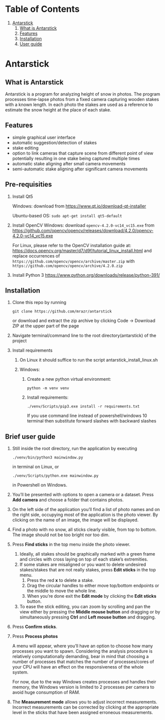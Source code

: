 
# Table of Contents

1.  [Antarstick](#org5f95da3)
    1.  [What is Antarstick](#org7aba648)
    2.  [Features](#orgd78e9ac)
    3.  [Installation](#org233d2ed)
    4.  [User guide](#org62d4578)


<a id="org5f95da3"></a>

# Antarstick


<a id="org7aba648"></a>

## What is Antarstick

Antarstick is a program for analyzing height of snow in photos. The program processes time-lapse
photos from a fixed camera capturing wooden stakes with a known length. In each photo the stakes are
used as a reference to estimate the snow height at the place of each stake.


<a id="orgd78e9ac"></a>

## Features

-   simple graphical user interface
-   automatic suggestion/detection of stakes
-   stake editing
-   option to link cameras that capture scene from different point of view potentially
    resulting in one stake being captured multiple times
-   automatic stake aligning after small camera movements
-   semi-automatic stake aligning after significant camera movements


<a id="org233d2ed"></a>

## Pre-requisities
1. Install Qt5
   
    Windows: download from https://www.qt.io/download-qt-installer
   
    Ubuntu-based OS: `sudo apt-get install qt5-default`
    
2. Install OpenCV
    Windows: download `opencv-4.2.0-vc14_vc15.exe` from https://github.com/opencv/opencv/releases/download/4.2.0/opencv-4.2.0-vc14_vc15.exe
    
    For Linux, please refer to the OpenCV installation guide at: https://docs.opencv.org/master/d7/d9f/tutorial_linux_install.html
    and replace occurrences of `https://github.com/opencv/opencv/archive/master.zip` with `https://github.com/opencv/opencv/archive/4.2.0.zip`
   
3. Install Python 3
    https://www.python.org/downloads/release/python-391/

## Installation

1.  Clone this repo by running
    
        git clone https://github.com/mrazr/antarstick
    
    or download and extract the zip archive by clicking Code -> Download ZIP at the upper part of the page

2.  Navigate terminal/command line to the root directory(antarstick) of the project

3.  Install requirements
    1.  On Linux it should suffice to run the script antarstick\_install\_linux.sh
    
    2.  Windows:
        1.  Create a new python virtual environment:
            
                python -m venv venv
        
        2.  Install requirements:
            
                ./venv/Scripts/pip3.exe install -r requirements.txt
            
            If you use command line instead of powershell/windows 10 terminal then substitute forward slashes
            with backward slashes


<a id="org62d4578"></a>

## Brief user guide

1.  Still inside the root directory, run the application by executing
    
        ./venv/bin/python3 mainwindow.py
    
    in terminal on Linux, or
    
        ./venv/Scripts/python.exe mainwindow.py
    
    in Powershell on Windows.
    

2.  You&rsquo;ll be presented with options to open a camera or a dataset. Press **Add camera** and choose a folder
    that contains photos.
3.  On the left side of the application you&rsquo;ll find a list of photo names and on the right side, occupying
    most of the application is the photo viewer. By clicking on the name of an image, the image will be
    displayed.
4.  Find a photo with no snow, all sticks clearly visible, from top to bottom. The image should not be too bright nor too dim.
5.  Press **Find sticks** in the top menu inside the photo viewer.
    1.  Ideally, all stakes should be graphically marked with a green frame and circles with cross laying on top of each stake&rsquo;s extremities.
    2.  If some stakes are misaligned or you want to delete undesired stakes/stakes that are not really stakes,
        press **Edit sticks** in the top menu.
        1.  Press the red **x** to delete a stake.
        2.  Drag the circular handles to either move top/bottom endpoints or the middle to move the whole line.
        3.  When you&rsquo;re done exit the **Edit mode** by clicking the **Edit sticks** button.
    3.  To ease the stick editing, you can zoom by scrolling and pan the view either by pressing the **Middle mouse button** and dragging or by simultaneously pressing **Ctrl** and **Left mouse button** and dragging.
6.  Press **Confirm sticks**.
7.  Press **Process photos**
    
    A menu will appear, where you&rsquo;ll have an option to choose how many processes you want to spawn.
    Considering the analysis procedure is relatively computationally demanding, bear in mind that choosing a number of processes that matches the number of processes/cores of your CPU will have an effect on the responsiveness of the whole system.
    
    For now, due to the way Windows creates processes and handles their memory, the Windows version is limited to 2
    processes per camera to avoid huge consumption of RAM.
8. The **Measurement mode** allows you to adjust incorrect measurements. Incorrect measurements can be corrected by clicking at the appropriate level in the sticks that have been assigned erroneous measurements.


